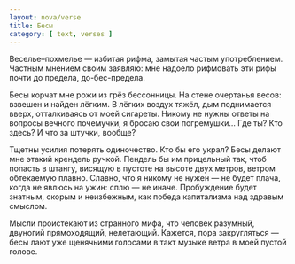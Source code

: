 ```yaml
---
layout: nova/verse
title: Бесы
category: [ text, verses ]
---
```

Веселье–похмелье —
    избитая рифма,
замытая частым употреблением.
Частным мнением своим
    заявляю:
        мне надоело
рифмовать эти рифы
    почти
        до предела,
до-бес-предела.

Бесы корчат мне рожи
    из грёз бессонницы.
На стене очертанья весов:
    взвешен и найден лёгким.
В лёгких воздух тяжёл,
дым поднимается вверх,
    отталкиваясь от моей сигареты.
Никому не нужны ответы
    на вопросы вечного почемучки,
я бросаю свои погремушки...
    Где ты? Кто здесь?
        И что за штучки,
вообще?

Тщетны усилия
     потерять одиночество.
Кто бы его украл?
Бесы делают мне
    этакий крендель ручкой.
Пендель бы им прицельный
    так, чтоб попасть в штангу,
висящую в пустоте
    на высоте двух метров,
ветром обтекаемую плавно.
Славно,
    что я никому не нужен —
        не будет плача,
когда не явлюсь на ужин:
    сплю — не иначе.
Пробуждение будет знатным,
    скорым и неизбежным,
как победа капитализма
    над здравым смыслом.

Мысли проистекают
    из странного мифа,
что человек разумный,
    двуногий прямоходящий,
нелетающий.
Кажется, пора закругляться —
    бесы лают уже
        щенячьими голосами
в такт музыке ветра
    в моей пустой голове.
